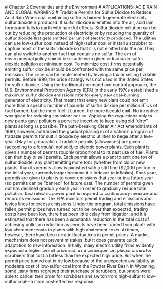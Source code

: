 \# Chapter 2 Externalities and the Environment # APPLICATIONS: ACID RAIN AND GLOBAL WARMING # Tradable Permits for Sulfur Dioxide to Reduce Acid Rain When coal containing sulfur is burned to generate electricity, sulfur dioxide is produced. If sulfur dioxide is emitted into the air, acid rain forms and falls to earth with harmful effects. Sulfur dioxide pollution can be cut by reducing the production of electricity or by reducing the quantity of sulfur dioxide that gets emitted per unit of electricity produced. The utilities can use low-sulfur coal instead of high-sulfur coal or install a scrubber to capture most of the sulfur dioxide so that it is not emitted into the air. They can also switch to another fuel that contains no sulfur. The aim of environmental policy should be to achieve a given reduction in sulfur dioxide pollution at minimum cost. To minimize cost, firms potentially emitting sulfur dioxide should be confronted with the same price per emission. The price can be implemented by levying a tax or selling tradable permits. Before 1990, the price strategy was not used in the United States for sulfur dioxide. Using the traditional command and control approach, the U.S. Environmental Protection Agency (EPA) in the early 1970s established a maximum sulfur dioxide emissions rate for every new coal-burning generator of electricity. That meant that every new plant could not emit more than a specific number of pounds of sulfur dioxide per million BTUs of fuel burned; but the more fuel it burned, the more it could emit. No incentive was given for reducing emissions per se. Applying the regulations only to new plants gave polluters a perverse incentive to keep using old “dirty” plants as long as possible. The path-breaking Clean Air Act Amendments of 1990, however, authorized the gradual phasing in of a national program of tradable permits for sulfur dioxide by electric utilities to begin after a five-year delay for preparation. Tradable permits (allowances) are given (according to a formula), not sold, to electric power plants. Each plant is given a number of permits roughly proportional to its past use of fuel. Plants can then buy or sell permits. Each permit allows a plant to emit one ton of sulfur dioxide. Any plant emitting more tons (whether from old or new plants) than its permits allow is punished with a stiff fine ($2,000 per ton in the initial year, currently larger because it is indexed to inflation). Each year, permits are given to plants to cover emissions that year or in a future year (so permits can be “banked” for future use). The number of permits given out has declined gradually each year in order to gradually reduce total pollution. Each electric power plant is required to continuously measure and record its emissions. The EPA monitors permit trading and emissions and levies fines for excess emissions. Under the program, total emissions have fallen, permit prices have turned out to be lower than expected, trading costs have been low, there has been little delay from litigation, and it is estimated that there has been a substantial reduction in the total cost of achieving pollution reduction as permits have been traded from plants with low abatement costs to plants with high abatement costs. At times, however, there have been erratic fluctuations in permit prices. A market mechanism does not prevent mistakes, but it does generate quick adaptation to new information. Initially, many electric utility firms evidently expected a higher permit price and, as a consequence, placed orders for scrubbers that cost a bit less than the expected high price. But when the permit price turned out to be low because of the unexpected availability at moderate cost of low-sulfur coal from the Powder River Basin in Wyoming, some utility firms regretted their purchase of scrubbers, but others were able to cancel their order for scrubbers and switch from high-sulfur to low-sulfur coal—a more cost-effective response.